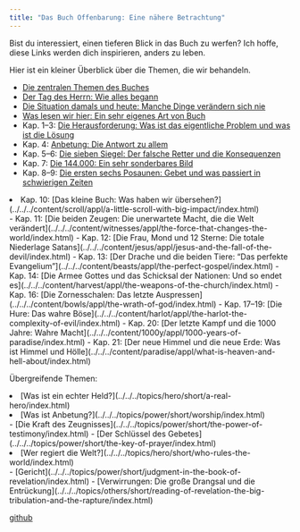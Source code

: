 ```yaml
---
title: "Das Buch Offenbarung: Eine nähere Betrachtung"
---
```



Bist du interessiert, einen tieferen Blick in das Buch zu werfen? Ich hoffe, diese Links werden dich inspirieren, anders zu leben.

Hier ist ein kleiner Überblick über die Themen, die wir behandeln.

- [Die zentralen Themen des Buches](../../../gen/overview/appl/the-main-topics/index.html)
- [Der Tag des Herrn: Wie alles begann](../../../background/overview/appl/the-day-of-the-lord/index.html)
- [Die Situation damals und heute: Manche Dinge verändern sich nie](../../../background/history/appl/some-things-never-change/index.html)
- [Was lesen wir hier: Ein sehr eigenes Art von Buch](../../../background/literature/appl/what-are-we-reading/index.html)
- Kap. 1–3: [Die Herausforderung: Was ist das eigentliche Problem und was ist die Lösung](../../../content/letters/appl/the-challenges/index.html)
- Kap. 4: [Anbetung: Die Antwort zu allem](../../../content/worship/appl/the-answer-to-all-questions/index.html)
- Kap. 5–6: [Die sieben Siegel: Der falsche Retter und die Konsequenzen](../../../content/seals/appl/the-paradox-of-the-seven-seals/index.html)
- Kap. 7: [Die 144.000: Ein sehr sonderbares Bild](../../../content/army/appl/the-strange-army/index.html)
- Kap. 8–9: [Die ersten sechs Posaunen: Gebet und was passiert in schwierigen Zeiten](../../../content/trumpets/appl/prayer-and-the-unshakeable/index.html)
<li id="7299">Kap. 10: [Das kleine Buch: Was haben wir übersehen?](../../../content/scroll/appl/a-little-scroll-with-big-impact/index.html)</li>- Kap. 11: [Die beiden Zeugen: Die unerwartete Macht, die die Welt verändert](../../../content/witnesses/appl/the-force-that-changes-the-world/index.html)
- Kap. 12: [Die Frau, Mond und 12 Sterne: Die totale Niederlage Satans](../../../content/jesus/appl/jesus-and-the-fall-of-the-devil/index.html)
- Kap. 13: [Der Drache und die beiden Tiere: “Das perfekte Evangelium”](../../../content/beasts/appl/the-perfect-gospel/index.html)
- Kap. 14: [Die Armee Gottes und das Schicksal der Nationen: Und so endet es](../../../content/harvest/appl/the-weapons-of-the-church/index.html)
- Kap. 16: [Die Zornesschalen: Das letzte Auspressen](../../../content/bowls/appl/the-wrath-of-god/index.html)
- Kap. 17–19: [Die Hure: Das wahre Böse](../../../content/harlot/appl/the-harlot-the-complexity-of-evil/index.html)
- Kap. 20: [Der letzte Kampf und die 1000 Jahre: Wahre Macht](../../../content/1000y/appl/1000-years-of-paradise/index.html)
- Kap. 21: [Der neue Himmel und die neue Erde: Was ist Himmel und Hölle](../../../content/paradise/appl/what-is-heaven-and-hell-about/index.html)


Übergreifende Themen:

<li id="e56f">[Was ist ein echter Held?](../../../topics/hero/short/a-real-hero/index.html)</li><li id="84ee">[Was ist Anbetung?](../../../topics/power/short/worship/index.html)</li>- [Die Kraft des Zeugnisses](../../../topics/power/short/the-power-of-testimony/index.html)
- [Der Schlüssel des Gebetes](../../../topics/power/short/the-key-of-prayer/index.html)
<li id="b7af">[Wer regiert die Welt?](../../../topics/hero/short/who-rules-the-world/index.html)</li>- [Gericht](../../../topics/power/short/judgment-in-the-book-of-revelation/index.html)
- [Verwirrungen: Die große Drangsal und die Entrückung](../../../topics/others/short/reading-of-revelation-the-big-tribulation-and-the-rapture/index.html)




[github](https://github.com/revelation-today/revelation-today/blob/main/exampleSite/content/docs/gen/index/appl/the-book-of-revelation.de.md)
